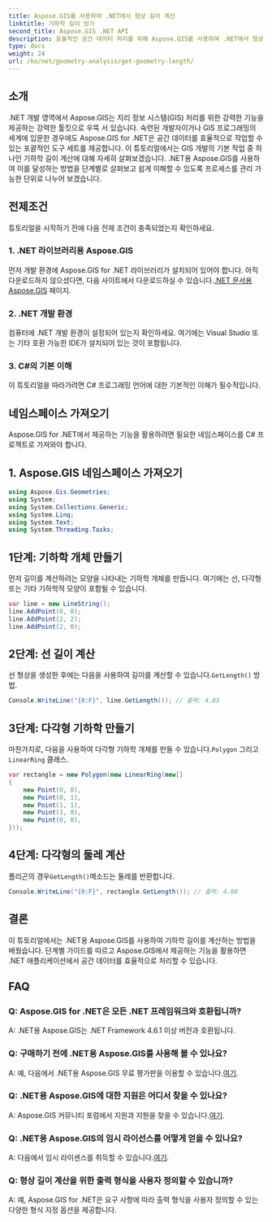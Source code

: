 ```yaml
---
title: Aspose.GIS를 사용하여 .NET에서 형상 길이 계산
linktitle: 기하학 길이 얻기
second_title: Aspose.GIS .NET API
description: 효율적인 공간 데이터 처리를 위해 Aspose.GIS를 사용하여 .NET에서 형상 길이를 계산하는 방법을 알아보세요. 코드 예제가 포함된 단계별 가이드입니다.
type: docs
weight: 24
url: /ko/net/geometry-analysis/get-geometry-length/
---
```

## 소개
.NET 개발 영역에서 Aspose.GIS는 지리 정보 시스템(GIS) 처리를 위한 강력한 기능을 제공하는 강력한 툴킷으로 우뚝 서 있습니다. 숙련된 개발자이거나 GIS 프로그래밍의 세계에 입문한 경우에도 Aspose.GIS for .NET은 공간 데이터를 효율적으로 작업할 수 있는 포괄적인 도구 세트를 제공합니다. 이 튜토리얼에서는 GIS 개발의 기본 작업 중 하나인 기하학 길이 계산에 대해 자세히 살펴보겠습니다. .NET용 Aspose.GIS를 사용하여 이를 달성하는 방법을 단계별로 살펴보고 쉽게 이해할 수 있도록 프로세스를 관리 가능한 단위로 나누어 보겠습니다.
## 전제조건
튜토리얼을 시작하기 전에 다음 전제 조건이 충족되었는지 확인하세요.
### 1. .NET 라이브러리용 Aspose.GIS
 먼저 개발 환경에 Aspose.GIS for .NET 라이브러리가 설치되어 있어야 합니다. 아직 다운로드하지 않으셨다면, 다음 사이트에서 다운로드하실 수 있습니다.[.NET 문서용 Aspose.GIS](https://reference.aspose.com/gis/net/) 페이지.
### 2. .NET 개발 환경
컴퓨터에 .NET 개발 환경이 설정되어 있는지 확인하세요. 여기에는 Visual Studio 또는 기타 호환 가능한 IDE가 설치되어 있는 것이 포함됩니다.
### 3. C#의 기본 이해
이 튜토리얼을 따라가려면 C# 프로그래밍 언어에 대한 기본적인 이해가 필수적입니다.

## 네임스페이스 가져오기
Aspose.GIS for .NET에서 제공하는 기능을 활용하려면 필요한 네임스페이스를 C# 프로젝트로 가져와야 합니다.
## 1. Aspose.GIS 네임스페이스 가져오기
```csharp
using Aspose.Gis.Geometries;
using System;
using System.Collections.Generic;
using System.Linq;
using System.Text;
using System.Threading.Tasks;
```

## 1단계: 기하학 개체 만들기
먼저 길이를 계산하려는 모양을 나타내는 기하학 개체를 만듭니다. 여기에는 선, 다각형 또는 기타 기하학적 모양이 포함될 수 있습니다.
```csharp
var line = new LineString();
line.AddPoint(0, 0);
line.AddPoint(2, 2);
line.AddPoint(2, 0);
```
## 2단계: 선 길이 계산
 선 형상을 생성한 후에는 다음을 사용하여 길이를 계산할 수 있습니다.`GetLength()` 방법.
```csharp
Console.WriteLine("{0:F}", line.GetLength()); // 출력: 4.83
```
## 3단계: 다각형 기하학 만들기
 마찬가지로, 다음을 사용하여 다각형 기하학 개체를 만들 수 있습니다.`Polygon` 그리고`LinearRing` 클래스.
```csharp
var rectangle = new Polygon(new LinearRing(new[]
{
    new Point(0, 0),
    new Point(0, 1),
    new Point(1, 1),
    new Point(1, 0),
    new Point(0, 0),
}));
```
## 4단계: 다각형의 둘레 계산
 폴리곤의 경우`GetLength()`메소드는 둘레를 반환합니다.
```csharp
Console.WriteLine("{0:F}", rectangle.GetLength()); // 출력: 4.00
```

## 결론
이 튜토리얼에서는 .NET용 Aspose.GIS를 사용하여 기하학 길이를 계산하는 방법을 배웠습니다. 단계별 가이드를 따르고 Aspose.GIS에서 제공하는 기능을 활용하면 .NET 애플리케이션에서 공간 데이터를 효율적으로 처리할 수 있습니다.
## FAQ
### Q: Aspose.GIS for .NET은 모든 .NET 프레임워크와 호환됩니까?
A: .NET용 Aspose.GIS는 .NET Framework 4.6.1 이상 버전과 호환됩니다.
### Q: 구매하기 전에 .NET용 Aspose.GIS를 사용해 볼 수 있나요?
 A: 예, 다음에서 .NET용 Aspose.GIS 무료 평가판을 이용할 수 있습니다.[여기](https://releases.aspose.com/).
### Q: .NET용 Aspose.GIS에 대한 지원은 어디서 찾을 수 있나요?
 A: Aspose.GIS 커뮤니티 포럼에서 지원과 지원을 찾을 수 있습니다.[여기](https://forum.aspose.com/c/gis/33).
### Q: .NET용 Aspose.GIS의 임시 라이선스를 어떻게 얻을 수 있나요?
 A: 다음에서 임시 라이센스를 취득할 수 있습니다.[여기](https://purchase.aspose.com/temporary-license/).
### Q: 형상 길이 계산을 위한 출력 형식을 사용자 정의할 수 있습니까?
A: 예, Aspose.GIS for .NET은 요구 사항에 따라 출력 형식을 사용자 정의할 수 있는 다양한 형식 지정 옵션을 제공합니다.